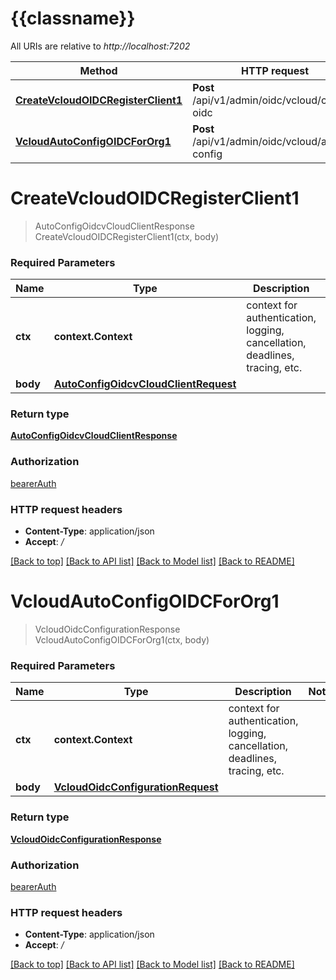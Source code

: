 # {{classname}}

All URIs are relative to *http://localhost:7202*

Method | HTTP request | Description
------------- | ------------- | -------------
[**CreateVcloudOIDCRegisterClient1**](OIDCAdminApi.md#CreateVcloudOIDCRegisterClient1) | **Post** /api/v1/admin/oidc/vcloud/config-oidc | 
[**VcloudAutoConfigOIDCForOrg1**](OIDCAdminApi.md#VcloudAutoConfigOIDCForOrg1) | **Post** /api/v1/admin/oidc/vcloud/auto-config | 

# **CreateVcloudOIDCRegisterClient1**
> AutoConfigOidcvCloudClientResponse CreateVcloudOIDCRegisterClient1(ctx, body)


### Required Parameters

Name | Type | Description  | Notes
------------- | ------------- | ------------- | -------------
 **ctx** | **context.Context** | context for authentication, logging, cancellation, deadlines, tracing, etc.
  **body** | [**AutoConfigOidcvCloudClientRequest**](AutoConfigOidcvCloudClientRequest.md)|  | 

### Return type

[**AutoConfigOidcvCloudClientResponse**](AutoConfigOIDCVCloudClientResponse.md)

### Authorization

[bearerAuth](../README.md#bearerAuth)

### HTTP request headers

 - **Content-Type**: application/json
 - **Accept**: */*

[[Back to top]](#) [[Back to API list]](../README.md#documentation-for-api-endpoints) [[Back to Model list]](../README.md#documentation-for-models) [[Back to README]](../README.md)

# **VcloudAutoConfigOIDCForOrg1**
> VcloudOidcConfigurationResponse VcloudAutoConfigOIDCForOrg1(ctx, body)


### Required Parameters

Name | Type | Description  | Notes
------------- | ------------- | ------------- | -------------
 **ctx** | **context.Context** | context for authentication, logging, cancellation, deadlines, tracing, etc.
  **body** | [**VcloudOidcConfigurationRequest**](VcloudOidcConfigurationRequest.md)|  | 

### Return type

[**VcloudOidcConfigurationResponse**](VcloudOIDCConfigurationResponse.md)

### Authorization

[bearerAuth](../README.md#bearerAuth)

### HTTP request headers

 - **Content-Type**: application/json
 - **Accept**: */*

[[Back to top]](#) [[Back to API list]](../README.md#documentation-for-api-endpoints) [[Back to Model list]](../README.md#documentation-for-models) [[Back to README]](../README.md)

